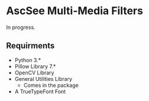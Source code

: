 # AscSee Multi-Media Filters
In progress.

## Requirments
* Python 3.*
* Pillow Library 7.*
* OpenCV Library
* General Utilities Library
    * Comes in the package
* A TrueTypeFont Font
